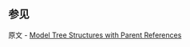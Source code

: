 ## 参见

原文 - [Model Tree Structures with Parent References]( https://docs.mongodb.com/manual/tutorial/model-tree-structures-with-parent-references/ )

